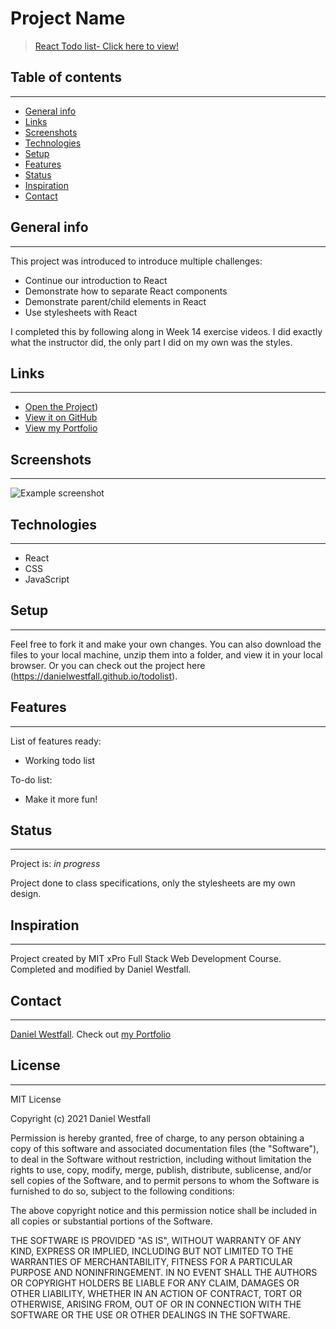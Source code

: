 # Project Name
> [React Todo list- Click here to view!](https://danielwestfall.github.io/todolist/todo.html)

## Table of contents
---
* [General info](#general-info)
* [Links](#links)
* [Screenshots](#screenshots)
* [Technologies](#technologies)
* [Setup](#setup)
* [Features](#features)
* [Status](#status)
* [Inspiration](#inspiration)
* [Contact](#contact)


## General info
---
This project was introduced to introduce multiple challenges:
* Continue our introduction to React
* Demonstrate how to separate React components
* Demonstrate parent/child elements in React
* Use stylesheets with React

I completed this by following along in Week 14 exercise videos. I did exactly what the instructor did, the only part I did on my own was the styles. 

## Links
---
* [Open the Project](https://danielwestfall.github.io/todolist/todo.html))
* [View it on GitHub](https://github.com/danielwestfall/todolist)
* [View my Portfolio](https://danielwestfall.github.io/)

## Screenshots
---
![Example screenshot](bustracker.png)

## Technologies
---
* React
* CSS
* JavaScript

## Setup
---
Feel free to fork it and make your own changes. You can also download the files to your local machine, unzip them into a folder, and view it in your local browser. Or you can check out the project here (https://danielwestfall.github.io/todolist). 


## Features
---
List of features ready:
* Working todo list 

To-do list:
* Make it more fun!

## Status
---
Project is: _in progress_

Project done to class specifications, only the stylesheets are my own design.

## Inspiration
---
Project created by MIT xPro Full Stack Web Development Course. Completed and modified by Daniel Westfall.

## Contact
---
[Daniel Westfall](mailto:DWWestfall@Protonmail.com).  Check out [my Portfolio](https://danielwestfall.github.io/ "my Portfolio")

## License
---
MIT License

Copyright (c) 2021 Daniel Westfall

Permission is hereby granted, free of charge, to any person obtaining a copy
of this software and associated documentation files (the "Software"), to deal
in the Software without restriction, including without limitation the rights
to use, copy, modify, merge, publish, distribute, sublicense, and/or sell
copies of the Software, and to permit persons to whom the Software is
furnished to do so, subject to the following conditions:

The above copyright notice and this permission notice shall be included in all
copies or substantial portions of the Software.

THE SOFTWARE IS PROVIDED "AS IS", WITHOUT WARRANTY OF ANY KIND, EXPRESS OR
IMPLIED, INCLUDING BUT NOT LIMITED TO THE WARRANTIES OF MERCHANTABILITY,
FITNESS FOR A PARTICULAR PURPOSE AND NONINFRINGEMENT. IN NO EVENT SHALL THE
AUTHORS OR COPYRIGHT HOLDERS BE LIABLE FOR ANY CLAIM, DAMAGES OR OTHER
LIABILITY, WHETHER IN AN ACTION OF CONTRACT, TORT OR OTHERWISE, ARISING FROM,
OUT OF OR IN CONNECTION WITH THE SOFTWARE OR THE USE OR OTHER DEALINGS IN THE
SOFTWARE.
